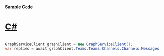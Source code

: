 #### Sample Code
# [C#](#tab/Csharp)

```C#

GraphServiceClient graphClient = new GraphServiceClient();
var replies = await graphClient.Teams.Teams.Channels.Channels.Messages.Messages.Replies.Request().GetAsync();

```